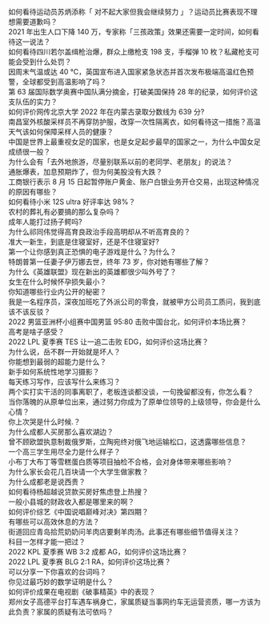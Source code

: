 如何看待运动员苏炳添称「 对不起大家但我会继续努力 」？运动员比赛表现不理想需要道歉吗？  
2021 年出生人口下降 140 万，专家称「三孩政策」效果还需要一定时间，如何看待这一说法？  
如何看待四川若尔盖缉枪治爆，群众上缴枪支 198 支，手榴弹 10 枚？私藏枪支可能会受到什么处罚？  
因周末气温或达 40 ℃，英国宣布进入国家紧急状态并首次发布极端高温红色预警，全球都受到高温影响了吗？  
第 63 届国际数学奥赛中国队满分摘金，打破美国保持 28 年的纪录，如何评价这支队伍的实力？  
如何评价网传北京大学 2022 年在内蒙古录取分数线为 639 分?  
南昌室外核酸采样员不再穿防护服，改穿一次性隔离衣，如何看待这一措施？高温天气该如何保障采样人员的健康？  
中国是世界上最重视女足的国家，也是女足起步最早的国家之一，为什么中国女足成绩很一般？  
为什么会有「去外地旅游，尽量别联系以前的老同学、老朋友」的说法？  
通胀爆表，加息预期炸了，但为何美股没有大跌？  
工商银行表示 8 月 15 日起暂停账户黄金、账户白银业务开仓交易，出现这种情况的原因有哪些？  
如何看待小米 12S ultra 好评率达 98%？  
农村的葬礼有必要搞的那么复杂吗？  
成年人能打过扬子鳄吗?  
为什么祁同伟觉得高育良政治手段高明却从不听高育良的？  
准大一新生，到底是住寝室好，还是不住寝室好?  
第一个让你感到真正恐惧的电子游戏是什么？为什么？  
特朗普第一任妻子伊万娜去世，终年 73 岁，你对她有哪些了解？  
为什么《英雄联盟》现在新出的英雄都很少叫外号了？  
女生在什么时候怀孕损失最小？  
你知道哪些行业内公开的秘密？  
我是一名程序员，深夜加班吃了外派公司的零食，就被甲方公司员工质问，我到底该不该反驳？  
2022 男篮亚洲杯小组赛中国男篮 95:80 击败中国台北，如何评价本场比赛？  
高考是啥子感受？  
2022 LPL 夏季赛 TES 让一追二击败 EDG，如何评价这场比赛？  
为什么说，岳不群一开始就是坏人？  
你能想到最弱的超能力是什么？  
新手如何系统性地学习摄影？  
每天练习写作，应该写什么来练习？  
两个实打实干活的同事离职了，老板连谈都没谈，一句挽留都没有，你怎么看？  
当你落魄的从原单位出来，通过努力你成为了原单位领导的上级领导，你会是什么心情？  
你上次哭是什么时候.？  
为什么成都人买房那么喜欢湖边？  
曾不顾欧盟执意制裁俄罗斯，立陶宛终对俄飞地运输松口，这透露哪些信息？  
一个高三学生用尽全力是什么样子？  
小布丁大布丁等雪糕蛋白质等项目抽检不合格，会对身体带来哪些影响？  
为什么家长会花几百块请一个大学生做家教？  
为什么成都老是说西贵？  
如何看待杨超越说贷款买房好焦虑登上热搜？  
一般小县城的财政收入都是哪里来的啊？  
如何评价综艺《中国说唱巅峰对决》第四期？  
有哪些可以高效休息的方法？  
街道回应青岛拾荒奶奶问羊肉店要剩羊肉汤。此事还有哪些细节值得关注？  
科目一怎样才能一把过？  
2022 KPL 夏季赛 WB 3:2 成都 AG，如何评价这场比赛？  
2022 LPL 夏季赛 BLG 2:1 RA，如何评价这场比赛？  
可以分享一下你喜欢的台词吗？  
你见过最巧妙的数学证明是什么？  
如何评价成果在电视剧《破事精英》中的表现？  
郑州女子高德平台打车遇车祸身亡，家属质疑当事网约车无运营资质，哪一方该为此负责？家属的质疑有法可依吗？  
